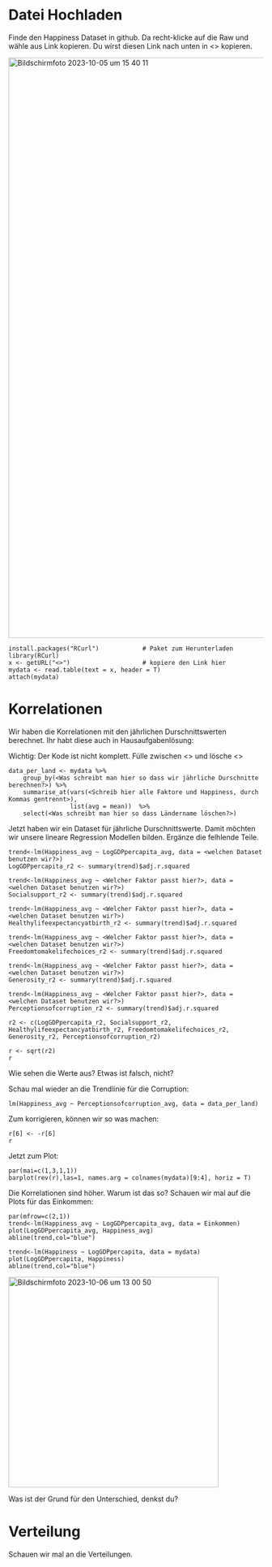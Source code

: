 # Datei Hochladen

Finde den Happiness Dataset in github. Da recht-klicke auf die Raw und wähle aus Link kopieren. Du wirst diesen Link nach unten in <> kopieren.


<img width="1144" alt="Bildschirmfoto 2023-10-05 um 15 40 11" src="https://github.com/tbilgin/DataScienceCourse/assets/26571015/d25688aa-9af9-4c2d-a4b3-6f82b2da45bb">


```
install.packages("RCurl")            # Paket zum Herunterladen
library(RCurl)                       
x <- getURL("<>")                    # kopiere den Link hier
mydata <- read.table(text = x, header = T)
attach(mydata)                       
```   


# Korrelationen

Wir haben die Korrelationen mit den jährlichen Durschnittswerten berechnet. Ihr habt diese auch in Hausaufgabenlösung:

Wichtig: Der Kode ist nicht komplett. Fülle zwischen <> und lösche <> 
```
data_per_land <- mydata %>%                                        
    group_by(<Was schreibt man hier so dass wir jährliche Durschnitte berechnen?>) %>%                         
    summarise_at(vars(<Schreib hier alle Faktore und Happiness, durch Kommas gentrennt>),            
                 list(avg = mean))  %>%  
    select(<Was schreibt man hier so dass Ländername löschen?>)
```

Jetzt haben wir ein Dataset für jährliche Durschnittswerte. Damit möchten wir unsere lineare Regression Modellen bilden. Ergänze die felhlende Teile.
```
trend<-lm(Happiness_avg ~ LogGDPpercapita_avg, data = <welchen Dataset benutzen wir?>)
LogGDPpercapita_r2 <- summary(trend)$adj.r.squared

trend<-lm(Happiness_avg ~ <Welcher Faktor passt hier?>, data = <welchen Dataset benutzen wir?>)
Socialsupport_r2 <- summary(trend)$adj.r.squared

trend<-lm(Happiness_avg ~ <Welcher Faktor passt hier?>, data = <welchen Dataset benutzen wir?>)
Healthylifeexpectancyatbirth_r2 <- summary(trend)$adj.r.squared

trend<-lm(Happiness_avg ~ <Welcher Faktor passt hier?>, data = <welchen Dataset benutzen wir?>)
Freedomtomakelifechoices_r2 <- summary(trend)$adj.r.squared

trend<-lm(Happiness_avg ~ <Welcher Faktor passt hier?>, data = <welchen Dataset benutzen wir?>)
Generosity_r2 <- summary(trend)$adj.r.squared

trend<-lm(Happiness_avg ~ <Welcher Faktor passt hier?>, data = <welchen Dataset benutzen wir?>)
Perceptionsofcorruption_r2 <- summary(trend)$adj.r.squared

r2 <- c(LogGDPpercapita_r2, Socialsupport_r2, Healthylifeexpectancyatbirth_r2, Freedomtomakelifechoices_r2, Generosity_r2, Perceptionsofcorruption_r2)

r <- sqrt(r2)
r
```
Wie sehen die Werte aus? Etwas ist falsch, nicht?


Schau mal wieder an die Trendlinie für die Corruption:
```
lm(Happiness_avg ~ Perceptionsofcorruption_avg, data = data_per_land)
```
Zum korrigieren, können wir so was machen:
```
r[6] <- -r[6]
r
```
Jetzt zum Plot:
```
par(mai=c(1,3,1,1))
barplot(rev(r),las=1, names.arg = colnames(mydata)[9:4], horiz = T)
```
Die Korrelationen sind höher. Warum ist das so? Schauen wir mal auf die Plots für das Einkommen:

```
par(mfrow=c(2,1))
trend<-lm(Happiness_avg ~ LogGDPpercapita_avg, data = Einkommen)
plot(LogGDPpercapita_avg, Happiness_avg)
abline(trend,col="blue")

trend<-lm(Happiness ~ LogGDPpercapita, data = mydata)
plot(LogGDPpercapita, Happiness)
abline(trend,col="blue")

```
<img width="415" alt="Bildschirmfoto 2023-10-06 um 13 00 50" src="https://github.com/tbilgin/DataScienceCourse/assets/26571015/87ea46af-11f1-4fc3-818a-5014fcfd9fd9">

Was ist der Grund für den Unterschied, denkst du?


# Verteilung

Schauen wir mal an die Verteilungen.









